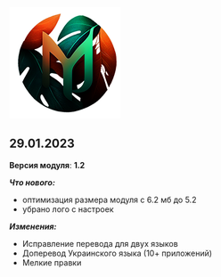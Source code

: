 <img src="https://raw.githubusercontent.com/kazhemons/CNtoRU/main/img/Logo.png">

## 29.01.2023 ##

**Версия модуля**: **1.2**

***Что нового:***
- оптимизация размера модуля с 6.2 мб до 5.2
- убрано лого с настроек


***Изменения:***
- Исправление перевода для двух языков
- Доперевод Украинского языка (10+ приложений)
- Мелкие правки

